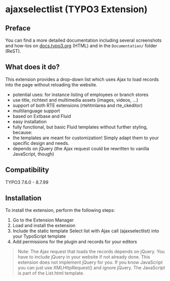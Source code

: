 # ajaxselectlist (TYPO3 Extension)

## Preface

You can find a more detailed documentation including several screenshots and how-tos on [docs.typo3.org](https://docs.typo3.org/p/sebkln/ajaxselectlist/master/en-us/) (HTML) and in the `Documentation/` folder (ReST).


## What does it do?

This extension provides a drop-down list which uses Ajax to load records into the page without reloading the website.

* potential uses: for instance listing of employees or branch stores
* use title, richtext and multimedia assets (images, videos, ...)
* support of both RTE extensions (rtehtmlarea and rte_ckeditor)
* multilanguage support
* based on Extbase and Fluid
* easy installation
* fully functional, but basic Fluid templates without further styling, because:
* the templates are meant for customization! Simply adapt them to your specific design and needs.
* depends on jQuery (the Ajax request could be rewritten to vanilla JavaScript, though)


## Compatibility

TYPO3 7.6.0 - 8.7.99


## Installation

To install the extension, perform the following steps:
   
1. Go to the Extension Manager
2. Load and install the extension
3. Include the static template Select list with Ajax call (ajaxselectlist) into your TypoScript template
4. Add permissions for the plugin and records for your editors

> Note: The Ajax request that loads the records depends on jQuery. You have to include jQuery in your website if not already done. This extension does not implement jQuery for you.
> If you know JavaScript you can just use XMLHttpRequest() and ignore jQuery. The JavaScript is part of the List.html template.
